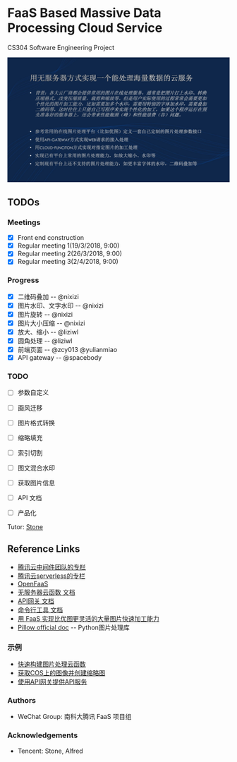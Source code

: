 # FaaS Based Massive Data Processing Cloud Service 

CS304 Software Engineering Project

![projetc](./project.png)

## TODOs

### Meetings

- [x] Front end construction
- [x] Regular meeting 1(19/3/2018, 9:00)
- [x] Regular meeting 2(26/3/2018, 9:00)
- [x] Regular meeting 3(2/4/2018, 9:00)

### Progress

- [x] 二维码叠加 -- @nixizi
- [x] 图片水印、文字水印 -- @nixizi
- [x] 图片旋转 -- @nixizi
- [x] 图片大小压缩 -- @nixizi
- [x] 放大、缩小 -- @liziwl
- [x] 圆角处理 -- @liziwl
- [x] 前端页面 -- @zcy013 @yulianmiao
- [x] API gateway -- @spacebody

### TODO

- [ ] 参数自定义
- [ ] 画风迁移
- [ ] 图片格式转换
- [ ] 缩略填充
- [ ] 索引切割
- [ ] 图文混合水印
- [ ] 获取图片信息
- [ ] API 文档
- [ ] 产品化



Tutor: [Stone](https://cloud.tencent.com/developer/user/561187/activities) 

## Reference Links

* [腾讯云中间件团队的专栏](https://cloud.tencent.com/developer/column/1027)
* [腾讯云serverless的专栏](https://cloud.tencent.com/developer/column/1196)
* [OpenFaaS](https://www.openfaas.com)
* [无服务器云函数 文档](https://cloud.tencent.com/document/product/583)
* [API网关 文档](https://cloud.tencent.com/document/product/628)
* [命令行工具 文档](https://cloud.tencent.com/document/product/440)
* [用 FaaS 实现比优图更灵活的大量图片快速加工能力](https://cloud.tencent.com/developer/article/1011234)
* [Pillow official doc](https://pillow.readthedocs.io/en/latest/) -- Python图片处理库

### 示例

* [快速构建图片处理云函数](./快速部署创建流程.md)
* [获取COS上的图像并创建缩略图](https://cloud.tencent.com/document/product/583/9734)
* [使用API网关提供API服务](https://cloud.tencent.com/document/product/583/13197)

### Authors

- WeChat Group: 南科大腾讯 FaaS 项目组

### Acknowledgements

- Tencent: Stone, Alfred
